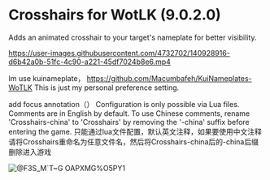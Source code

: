 # Crosshairs for WotLK (9.0.2.0)

Adds an animated crosshair to your target's nameplate for better visibility.

https://user-images.githubusercontent.com/4732702/140928916-d6b42a0b-51fc-4c90-a221-45df7024b8e6.mp4

Im use kuinameplate， https://github.com/Macumbafeh/KuiNameplates-WoTLK
This is just my personal preference setting.


add focus annotation（）
Configuration is only possible via Lua files. Comments are in English by default. To use Chinese comments, rename 'Crosshairs-china' to 'Crosshairs' by removing the '-china' suffix before entering the game.
只能通过lua文件配置，默认英文注释，如果要使用中文注释请将Crosshairs重命名为任意文件名，然后将Crosshairs-china后的-china后缀删除进入游戏

![@F3S_M`T~G OAPXMG%O5PY1](https://github.com/user-attachments/assets/1ffb8691-7458-4908-af38-0294d170281c)

